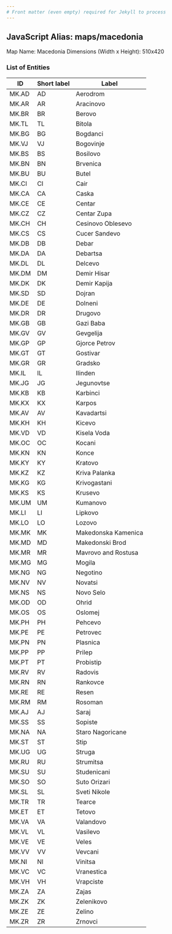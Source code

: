```yaml
---
# Front matter (even empty) required for Jekyll to process
---
```


## JavaScript Alias: maps/macedonia

Map Name: Macedonia
Dimensions (Width x Height): 510x420





### List of Entities

ID | Short label | Label
---|---|---|
MK.AD|AD|Aerodrom
MK.AR|AR|Aracinovo
MK.BR|BR|Berovo
MK.TL|TL|Bitola
MK.BG|BG|Bogdanci
MK.VJ|VJ|Bogovinje
MK.BS|BS|Bosilovo
MK.BN|BN|Brvenica
MK.BU|BU|Butel
MK.CI|CI|Cair
MK.CA|CA|Caska
MK.CE|CE|Centar
MK.CZ|CZ|Centar Zupa
MK.CH|CH|Cesinovo Oblesevo
MK.CS|CS|Cucer Sandevo
MK.DB|DB|Debar
MK.DA|DA|Debartsa
MK.DL|DL|Delcevo
MK.DM|DM|Demir Hisar
MK.DK|DK|Demir Kapija
MK.SD|SD|Dojran
MK.DE|DE|Dolneni
MK.DR|DR|Drugovo
MK.GB|GB|Gazi Baba
MK.GV|GV|Gevgelija
MK.GP|GP|Gjorce Petrov
MK.GT|GT|Gostivar
MK.GR|GR|Gradsko
MK.IL|IL|Ilinden
MK.JG|JG|Jegunovtse
MK.KB|KB|Karbinci
MK.KX|KX|Karpos
MK.AV|AV|Kavadartsi
MK.KH|KH|Kicevo
MK.VD|VD|Kisela Voda
MK.OC|OC|Kocani
MK.KN|KN|Konce
MK.KY|KY|Kratovo
MK.KZ|KZ|Kriva Palanka
MK.KG|KG|Krivogastani
MK.KS|KS|Krusevo
MK.UM|UM|Kumanovo
MK.LI|LI|Lipkovo
MK.LO|LO|Lozovo
MK.MK|MK|Makedonska Kamenica
MK.MD|MD|Makedonski Brod
MK.MR|MR|Mavrovo and Rostusa
MK.MG|MG|Mogila
MK.NG|NG|Negotino
MK.NV|NV|Novatsi
MK.NS|NS|Novo Selo
MK.OD|OD|Ohrid
MK.OS|OS|Oslomej
MK.PH|PH|Pehcevo
MK.PE|PE|Petrovec
MK.PN|PN|Plasnica
MK.PP|PP|Prilep
MK.PT|PT|Probistip
MK.RV|RV|Radovis
MK.RN|RN|Rankovce
MK.RE|RE|Resen
MK.RM|RM|Rosoman
MK.AJ|AJ|Saraj
MK.SS|SS|Sopiste
MK.NA|NA|Staro Nagoricane
MK.ST|ST|Stip
MK.UG|UG|Struga
MK.RU|RU|Strumitsa
MK.SU|SU|Studenicani
MK.SO|SO|Suto Orizari
MK.SL|SL|Sveti Nikole
MK.TR|TR|Tearce
MK.ET|ET|Tetovo
MK.VA|VA|Valandovo
MK.VL|VL|Vasilevo
MK.VE|VE|Veles
MK.VV|VV|Vevcani
MK.NI|NI|Vinitsa
MK.VC|VC|Vranestica
MK.VH|VH|Vrapciste
MK.ZA|ZA|Zajas
MK.ZK|ZK|Zelenikovo
MK.ZE|ZE|Zelino
MK.ZR|ZR|Zrnovci

